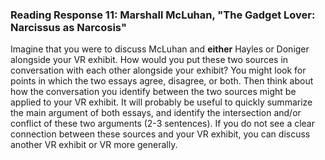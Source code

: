 ### Reading Response 11: Marshall McLuhan, "The Gadget Lover: Narcissus as Narcosis"

Imagine that you were to discuss McLuhan and **either** Hayles or Doniger alongside your VR exhibit. How would you put these two sources in conversation with each other alongside your exhibit? You might look for points in which the two essays agree, disagree, or both. Then think about how the conversation you identify between the two sources might be applied to your VR exhibit. It will probably be useful to quickly summarize the main argument of both essays, and identify the intersection and/or conflict of these two arguments (2-3 sentences). If you do not see a clear connection between these sources and your VR exhibit, you can discuss another VR exhibit or VR more generally.
